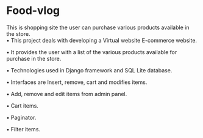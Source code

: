 # Food-vlog
This is shopping site the user can purchase various products available in the store.  
•	This project deals with developing a Virtual website E-commerce website.

•	It provides the user with a list of the various products available for purchase in the store.

•	Technologies used in Django framework and SQL Lite database.

•	Interfaces are Insert, remove, cart and modifies items.

•	Add, remove and edit items from admin panel.

•	Cart items.

•	Paginator.

•	Filter items.


